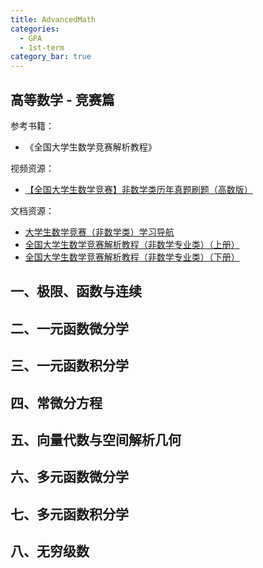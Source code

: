 ```yaml
---
title: AdvancedMath
categories:
  - GPA
  - 1st-term
category_bar: true
---
```


## 高等数学 - 竞赛篇

参考书籍：

- 《全国大学生数学竞赛解析教程》

视频资源：​

- [【全国大学生数学竞赛】非数学类历年真题刷题（高数版）](https://www.bilibili.com/video/BV1N44y1h7Uh/)

文档资源：

- [大学生数学竞赛（非数学类）学习导航](https://zhuanlan.zhihu.com/p/395552547)
- [全国大学生数学竞赛解析教程（非数学专业类）（上册）](https://book.sciencereading.cn/shop/book/Booksimple/show.do?id=BFBB7A46269DF1B4BE053020B0A0AC58000A)
- [全国大学生数学竞赛解析教程（非数学专业类）（下册）](https://book.sciencereading.cn/shop/book/Booksimple/show.do?id=BFBB7A46269DF1B4BE053020B0A0AC58000B)

## 一、极限、函数与连续

## 二、一元函数微分学

## 三、一元函数积分学

## 四、常微分方程

## 五、向量代数与空间解析几何

## 六、多元函数微分学

## 七、多元函数积分学

## 八、无穷级数